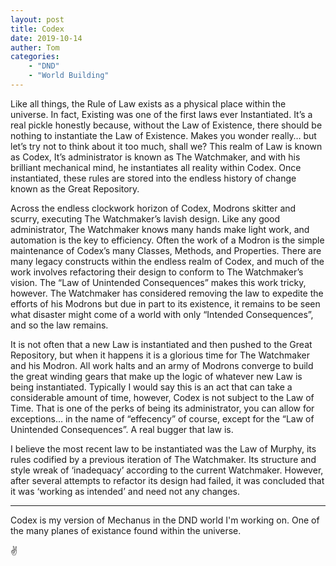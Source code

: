 ```yaml
---
layout: post
title: Codex
date: 2019-10-14
auther: Tom
categories:
    - "DND"
    - "World Building"
---
```


Like all things, the Rule of Law exists as a physical place within the universe. In fact, Existing was one of the first laws ever Instantiated. It’s a real pickle honestly because, without the Law of Existence, there should be nothing to instantiate the Law of Existence. Makes you wonder really… but let’s try not to think about it too much, shall we? This realm of Law is known as Codex, It’s administrator is known as The Watchmaker, and with his brilliant mechanical mind, he instantiates all reality within Codex. Once instantiated, these rules are stored into the endless history of change known as the Great Repository.

Across the endless clockwork horizon of Codex, Modrons skitter and scurry, executing The Watchmaker’s lavish design. Like any good administrator, The Watchmaker knows many hands make light work, and automation is the key to efficiency. Often the work of a Modron is the simple maintenance of Codex’s many Classes, Methods, and Properties. There are many legacy constructs within the endless realm of Codex, and much of the work involves refactoring their design to conform to The Watchmaker’s vision. The “Law of Unintended Consequences” makes this work tricky, however. The Watchmaker has considered removing the law to expedite the efforts of his Modrons but due in part to its existence, it remains to be seen what disaster might come of a world with only “Intended Consequences”, and so the law remains. 

It is not often that a new Law is instantiated and then pushed to the Great Repository, but when it happens it is a glorious time for The Watchmaker and his Modron. All work halts and an army of Modrons converge to build the great winding gears that make up the logic of whatever new Law is being instantiated. Typically I would say this is an act that can take a considerable amount of time, however, Codex is not subject to the Law of Time. That is one of the perks of being its administrator, you can allow for exceptions… in the name of “effecency” of course, except for the “Law of Unintended Consequences”. A real bugger that law is.   

I believe the most recent law to be instantiated was the Law of Murphy, its rules codified by a previous iteration of The Watchmaker. Its structure and style wreak of ‘inadequacy’ according to the current Watchmaker. However, after several attempts to refactor its design had failed, it was concluded that it was ‘working as intended’ and need not any changes. 

<hr>
Codex is my version of Mechanus in the DND world I'm working on. One of the many planes of existance found within the universe.

✌️